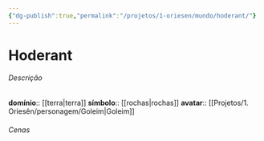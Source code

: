 ```yaml
---
{"dg-publish":true,"permalink":"/projetos/1-oriesen/mundo/hoderant/"}
---
```



# Hoderant

###### Descrição
**domínio**:: [[terra|terra]]
**símbolo**:: [[rochas|rochas]]
**avatar**:: [[Projetos/1. Oriesên/personagem/Goleim|Goleim]]


###### Cenas

